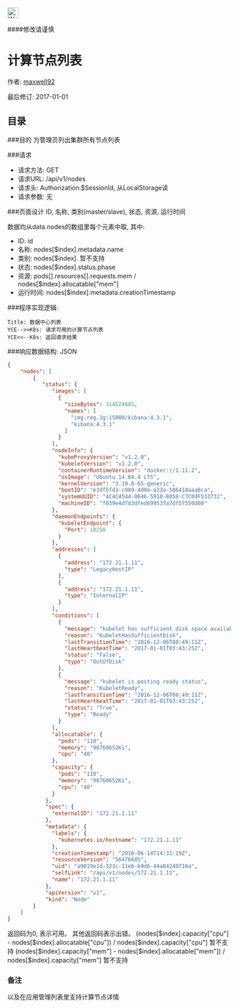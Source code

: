 <img src="http://kubernetes.io/kubernetes/img/warning.png" alt="WARNING" width="25" height="25"> 

####修改请谨慎

计算节点列表
==============

作者: [maxwell92](https://github.com/maxwell92)

最后修订: 2017-01-01

目录
--------------
###目的
为管理员列出集群所有节点列表


###请求

* 请求方法: GET 
* 请求URL: /api/v1/nodes
* 请求头: Authorization:$SessionId, 从LocalStorage读 
* 请求参数: 无


###页面设计 
ID, 名称, 类别(master/slave), 状态, 资源, 运行时间

数据均从data.nodes的数组里每个元素中取, 其中: 

* ID: id
* 名称: nodes[$index].metadata.name 
* 类别: nodes[$index].  暂不支持
* 状态: nodes[$index].status.phase
* 资源: pods[].resources[].requests.mem / nodes[$index].allocatable["mem"]
* 运行时间: nodes[$index].metadata.creationTimestamp

###程序实现逻辑:

```Sequence
Title: 数据中心列表 
YCE-->>K8s: 请求可用的计算节点列表
YCE<<--K8s: 返回请求结果
```


###响应数据结构: 
JSON
```json
{
    "nodes": [
        {
           "status": {
              "images": [
                {
                  "sizeBytes": 314524685,
                  "names": [
                    "img.reg.3g:15000/kibana:4.3.1",
                    "kibana:4.3.1"
                  ]
                }
              ],
              "nodeInfo": {
                "kubeProxyVersion": "v1.2.0",
                "kubeletVersion": "v1.2.0",
                "containerRuntimeVersion": "docker://1.11.2",
                "osImage": "Ubuntu 14.04.4 LTS",
                "kernelVersion": "3.19.0-65-generic",
                "bootID": "e3df5fd3-c989-4d0e-a33a-506418aaa8ca",
                "systemUUID": "4C4C4544-0046-5910-8058-C7C04F533732",
                "machineID": "f039e4d7d3dfed699537a7df57550d08"
              },
              "daemonEndpoints": {
                "kubeletEndpoint": {
                  "Port": 10250
                }
              },
              "addresses": [
                {
                  "address": "172.21.1.11",
                  "type": "LegacyHostIP"
                },
                {
                  "address": "172.21.1.11",
                  "type": "InternalIP"
                }
              ],
              "conditions": [
                {
                  "message": "kubelet has sufficient disk space available",
                  "reason": "KubeletHasSufficientDisk",
                  "lastTransitionTime": "2016-12-06T08:49:11Z",
                  "lastHeartbeatTime": "2017-01-01T03:43:25Z",
                  "status": "False",
                  "type": "OutOfDisk"
                },
                {
                  "message": "kubelet is posting ready status",
                  "reason": "KubeletReady",
                  "lastTransitionTime": "2016-12-06T08:49:11Z",
                  "lastHeartbeatTime": "2017-01-01T03:43:25Z",
                  "status": "True",
                  "type": "Ready"
                }
              ],
              "allocatable": {
                "pods": "110",
                "memory": "98760652Ki",
                "cpu": "40"
              },
              "capacity": {
                "pods": "110",
                "memory": "98760652Ki",
                "cpu": "40"
              }
            },
            "spec": {
              "externalID": "172.21.1.11"
            },
            "metadata": {
              "labels": {
                "kubernetes.io/hostname": "172.21.1.11"
              },
              "creationTimestamp": "2016-06-14T14:31:19Z",
              "resourceVersion": "56476605",
              "uid": "a9019e1d-323c-11e6-b9d6-44a84240716a",
              "selfLink": "/api/v1/nodes/172.21.1.11",
              "name": "172.21.1.11"
            },
            "apiVersion": "v1",
            "kind": "Node" 
        }
    ]
}
```

返回码为0, 表示可用。
其他返回码表示出错。
(nodes[$index].capacity["cpu"] - nodes[$index].allocatable["cpu"]) / nodes[$index].capacity["cpu"] 暂不支持 
(nodes[$index].capacity["mem"] - nodes[$index].allocatable["mem"]) / nodes[$index].capacity["mem"] 暂不支持

### 备注
以及在应用管理列表里支持计算节点详情
